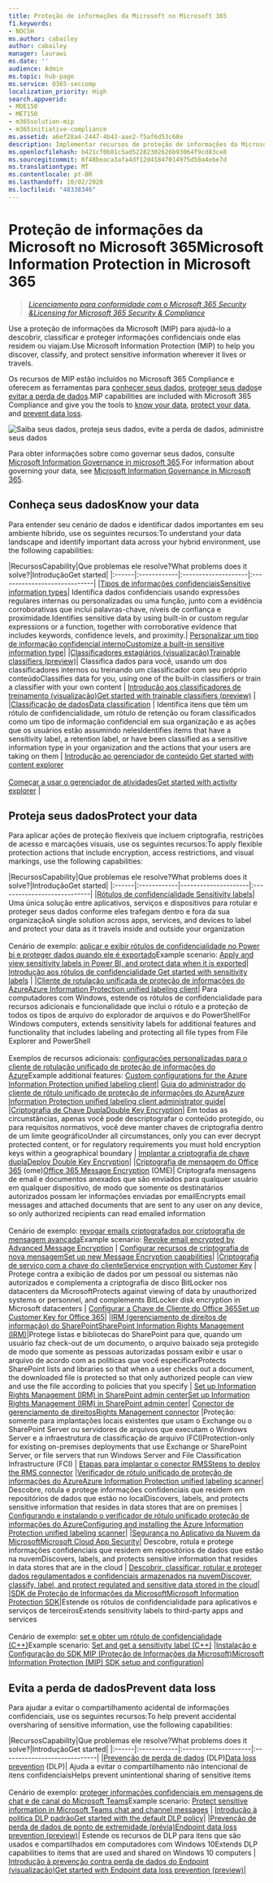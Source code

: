 ```yaml
---
title: Proteção de informações da Microsoft no Microsoft 365
f1.keywords:
- NOCSH
ms.author: cabailey
author: cabailey
manager: laurawi
ms.date: ''
audience: Admin
ms.topic: hub-page
ms.service: O365-seccomp
localization_priority: High
search.appverid:
- MOE150
- MET150
- m365solution-mip
- m365initiative-compliance
ms.assetid: a6ef28a4-2447-4b43-aae2-f5af6d53c68e
description: Implementar recursos de proteção de informações da Microsoft (MIP) usando o Microsoft 365 Compliance para ajudá-lo a descobrir, classificar e proteger informações confidenciais onde quer que elas se envidam ou se encontram.
ms.openlocfilehash: b421cf0b81c5ad52282302626b93064f9cd83ce8
ms.sourcegitcommit: 0f48beaca3afa4df12d41847014975d50a4ebe7d
ms.translationtype: MT
ms.contentlocale: pt-BR
ms.lasthandoff: 10/02/2020
ms.locfileid: "48338346"
---
```

# <a name="microsoft-information-protection-in-microsoft-365"></a><span data-ttu-id="329af-103">Proteção de informações da Microsoft no Microsoft 365</span><span class="sxs-lookup"><span data-stu-id="329af-103">Microsoft Information Protection in Microsoft 365</span></span>

><span data-ttu-id="329af-104">*[Licenciamento para conformidade com o Microsoft 365 Security &](https://docs.microsoft.com/office365/servicedescriptions/microsoft-365-service-descriptions/microsoft-365-tenantlevel-services-licensing-guidance/microsoft-365-security-compliance-licensing-guidance)*</span><span class="sxs-lookup"><span data-stu-id="329af-104">*[Licensing for Microsoft 365 Security & Compliance](https://docs.microsoft.com/office365/servicedescriptions/microsoft-365-service-descriptions/microsoft-365-tenantlevel-services-licensing-guidance/microsoft-365-security-compliance-licensing-guidance)*</span></span>

<span data-ttu-id="329af-105">Use a proteção de informações da Microsoft (MIP) para ajudá-lo a descobrir, classificar e proteger informações confidenciais onde elas residem ou viajam.</span><span class="sxs-lookup"><span data-stu-id="329af-105">Use Microsoft Information Protection (MIP) to help you discover, classify, and protect sensitive information wherever it lives or travels.</span></span>

<span data-ttu-id="329af-106">Os recursos de MIP estão incluídos no Microsoft 365 Compliance e oferecem as ferramentas para [conhecer seus dados](#know-your-data), [proteger seus dados](#protect-your-data)e [evitar a perda de dados](#prevent-data-loss).</span><span class="sxs-lookup"><span data-stu-id="329af-106">MIP capabilities are included with Microsoft 365 Compliance and give you the tools to [know your data](#know-your-data), [protect your data](#protect-your-data), and [prevent data loss](#prevent-data-loss).</span></span>

![Saiba seus dados, proteja seus dados, evite a perda de dados, administre seus dados](../media/powered-by-intelligent-platform.png)

<span data-ttu-id="329af-108">Para obter informações sobre como governar seus dados, consulte [Microsoft Information Governance in microsoft 365](manage-Information-governance.md).</span><span class="sxs-lookup"><span data-stu-id="329af-108">For information about governing your data, see [Microsoft Information Governance in Microsoft 365](manage-Information-governance.md).</span></span>

## <a name="know-your-data"></a><span data-ttu-id="329af-109">Conheça seus dados</span><span class="sxs-lookup"><span data-stu-id="329af-109">Know your data</span></span>

<span data-ttu-id="329af-110">Para entender seu cenário de dados e identificar dados importantes em seu ambiente híbrido, use os seguintes recursos:</span><span class="sxs-lookup"><span data-stu-id="329af-110">To understand your data landscape and identify important data across your hybrid environment, use the following capabilities:</span></span>
 
|<span data-ttu-id="329af-111">Recursos</span><span class="sxs-lookup"><span data-stu-id="329af-111">Capability</span></span>|<span data-ttu-id="329af-112">Que problemas ele resolve?</span><span class="sxs-lookup"><span data-stu-id="329af-112">What problems does it solve?</span></span>|<span data-ttu-id="329af-113">Introdução</span><span class="sxs-lookup"><span data-stu-id="329af-113">Get started</span></span>|
|:------|:------------|:--------------------|:-----------------------------|
|[<span data-ttu-id="329af-114">Tipos de informações confidenciais</span><span class="sxs-lookup"><span data-stu-id="329af-114">Sensitive information types</span></span>](sensitive-information-type-entity-definitions.md)| <span data-ttu-id="329af-115">Identifica dados confidenciais usando expressões regulares internas ou personalizadas ou uma função, junto com a evidência corroborativas que inclui palavras-chave, níveis de confiança e proximidade.</span><span class="sxs-lookup"><span data-stu-id="329af-115">Identifies sensitive data by using built-in or custom regular expressions or a function, together with corroborative evidence that includes keywords, confidence levels, and proximity.</span></span>| [<span data-ttu-id="329af-116">Personalizar um tipo de informação confidencial interno</span><span class="sxs-lookup"><span data-stu-id="329af-116">Customize a built-in sensitive information type</span></span>](customize-a-built-in-sensitive-information-type.md)|
|[<span data-ttu-id="329af-117">Classificadores estagiários (visualização)</span><span class="sxs-lookup"><span data-stu-id="329af-117">Trainable classifiers (preview)</span></span>](classifier-learn-about.md)| <span data-ttu-id="329af-118">Classifica dados para você, usando um dos classificadores internos ou treinando um classificador com seu próprio conteúdo</span><span class="sxs-lookup"><span data-stu-id="329af-118">Classifies data for you, using one of the built-in classifiers or train a classifier with your own content</span></span> | [<span data-ttu-id="329af-119">Introdução aos classificadores de treinamento (visualização)</span><span class="sxs-lookup"><span data-stu-id="329af-119">Get started with trainable classifiers (preview)</span></span>](classifier-get-started-with.md) |
|[<span data-ttu-id="329af-120">Classificação de dados</span><span class="sxs-lookup"><span data-stu-id="329af-120">Data classification</span></span>](data-classification-overview.md) | <span data-ttu-id="329af-121">Identifica itens que têm um rótulo de confidencialidade, um rótulo de retenção ou foram classificados como um tipo de informação confidencial em sua organização e as ações que os usuários estão assumindo neles</span><span class="sxs-lookup"><span data-stu-id="329af-121">Identifies items that have a sensitivity label, a retention label, or have been classified as a sensitive information type in your organization and the actions that your users are taking on them</span></span>  | [<span data-ttu-id="329af-122">Introdução ao gerenciador de conteúdo </span><span class="sxs-lookup"><span data-stu-id="329af-122">Get started with content explorer</span></span>](data-classification-content-explorer.md)<br /><br /> [<span data-ttu-id="329af-123">Começar a usar o gerenciador de atividades</span><span class="sxs-lookup"><span data-stu-id="329af-123">Get started with activity explorer</span></span>](data-classification-activity-explorer.md) |

## <a name="protect-your-data"></a><span data-ttu-id="329af-124">Proteja seus dados</span><span class="sxs-lookup"><span data-stu-id="329af-124">Protect your data</span></span>

<span data-ttu-id="329af-125">Para aplicar ações de proteção flexíveis que incluem criptografia, restrições de acesso e marcações visuais, use os seguintes recursos:</span><span class="sxs-lookup"><span data-stu-id="329af-125">To apply flexible protection actions that include encryption, access restrictions, and visual markings, use the following capabilities:</span></span>

|<span data-ttu-id="329af-126">Recursos</span><span class="sxs-lookup"><span data-stu-id="329af-126">Capability</span></span>|<span data-ttu-id="329af-127">Que problemas ele resolve?</span><span class="sxs-lookup"><span data-stu-id="329af-127">What problems does it solve?</span></span>|<span data-ttu-id="329af-128">Introdução</span><span class="sxs-lookup"><span data-stu-id="329af-128">Get started</span></span>|
|:------|:------------|---------------------|:----------------------------|
|[<span data-ttu-id="329af-129">Rótulos de confidencialidade </span><span class="sxs-lookup"><span data-stu-id="329af-129">Sensitivity labels</span></span>](sensitivity-labels.md)| <span data-ttu-id="329af-130">Uma única solução entre aplicativos, serviços e dispositivos para rotular e proteger seus dados conforme eles trafegam dentro e fora da sua organização</span><span class="sxs-lookup"><span data-stu-id="329af-130">A single solution across apps, services, and devices to label and protect your data as it travels inside and outside your organization</span></span> <br /><br /><span data-ttu-id="329af-131">Cenário de exemplo: [aplicar e exibir rótulos de confidencialidade no Power bi e proteger dados quando ele é exportado](https://docs.microsoft.com/power-bi/admin/service-security-apply-data-sensitivity-labels)</span><span class="sxs-lookup"><span data-stu-id="329af-131">Example scenario: [Apply and view sensitivity labels in Power BI, and protect data when it is exported](https://docs.microsoft.com/power-bi/admin/service-security-apply-data-sensitivity-labels)</span></span>|[<span data-ttu-id="329af-132"> Introdução aos rótulos de confidencialidade</span><span class="sxs-lookup"><span data-stu-id="329af-132"> Get started with sensitivity labels</span></span>](get-started-with-sensitivity-labels.md) |
|[<span data-ttu-id="329af-133">Cliente de rotulação unificada de proteção de informações do Azure</span><span class="sxs-lookup"><span data-stu-id="329af-133">Azure Information Protection unified labeling client</span></span>](https://docs.microsoft.com/azure/information-protection/rms-client/aip-clientv2)| <span data-ttu-id="329af-134">Para computadores com Windows, estende os rótulos de confidencialidade para recursos adicionais e funcionalidade que inclui o rótulo e a proteção de todos os tipos de arquivo do explorador de arquivos e do PowerShell</span><span class="sxs-lookup"><span data-stu-id="329af-134">For Windows computers, extends sensitivity labels for additional features and functionality that includes labeling and protecting all file types from File Explorer and PowerShell</span></span><br /><br /> <span data-ttu-id="329af-135">Exemplos de recursos adicionais: [configurações personalizadas para o cliente de rotulação unificado de proteção de informações do Azure](https://docs.microsoft.com/azure/information-protection/rms-client/clientv2-admin-guide-customizations)</span><span class="sxs-lookup"><span data-stu-id="329af-135">Example additional features: [Custom configurations for the Azure Information Protection unified labeling client](https://docs.microsoft.com/azure/information-protection/rms-client/clientv2-admin-guide-customizations)</span></span>| [<span data-ttu-id="329af-136">Guia do administrador do cliente de rótulo unificado de proteção de informações do Azure</span><span class="sxs-lookup"><span data-stu-id="329af-136">Azure Information Protection unified labeling client administrator guide</span></span>](https://docs.microsoft.com/azure/information-protection/rms-client/clientv2-admin-guide)|
|[<span data-ttu-id="329af-137">Criptografia de Chave Dupla</span><span class="sxs-lookup"><span data-stu-id="329af-137">Double Key Encryption</span></span>](double-key-encryption.md)| <span data-ttu-id="329af-138">Em todas as circunstâncias, apenas você pode descriptografar o conteúdo protegido, ou para requisitos normativos, você deve manter chaves de criptografia dentro de um limite geográfico</span><span class="sxs-lookup"><span data-stu-id="329af-138">Under all circumstances, only you can ever decrypt protected content, or for regulatory requirements you must hold encryption keys within a geographical boundary</span></span> | [<span data-ttu-id="329af-139">Implantar a criptografia de chave dupla</span><span class="sxs-lookup"><span data-stu-id="329af-139">Deploy Double Key Encryption</span></span>](double-key-encryption.md#deploy-dke)|
|<span data-ttu-id="329af-140">[Criptografia de mensagem do Office 365](ome.md) (ome)</span><span class="sxs-lookup"><span data-stu-id="329af-140">[Office 365 Message Encryption](ome.md) (OME)</span></span>| <span data-ttu-id="329af-141">Criptografa mensagens de email e documentos anexados que são enviados para qualquer usuário em qualquer dispositivo, de modo que somente os destinatários autorizados possam ler informações enviadas por email</span><span class="sxs-lookup"><span data-stu-id="329af-141">Encrypts email messages and attached documents that are sent to any user on any device, so only authorized recipients can read emailed information</span></span>  <br /><br /><span data-ttu-id="329af-142">Cenário de exemplo: [revogar emails criptografados por criptografia de mensagem avançada](revoke-ome-encrypted-mail.md)</span><span class="sxs-lookup"><span data-stu-id="329af-142">Example scenario: [Revoke email encrypted by Advanced Message Encryption](revoke-ome-encrypted-mail.md)</span></span> | [<span data-ttu-id="329af-143">Configurar recursos de criptografia de nova mensagem</span><span class="sxs-lookup"><span data-stu-id="329af-143">Set up new Message Encryption capabilities</span></span>](set-up-new-message-encryption-capabilities.md)|
|[<span data-ttu-id="329af-144">Criptografia de serviço com a chave do cliente</span><span class="sxs-lookup"><span data-stu-id="329af-144">Service encryption with Customer Key</span></span>](customer-key-overview.md) | <span data-ttu-id="329af-145">Protege contra a exibição de dados por um pessoal ou sistemas não autorizados e complementa a criptografia de disco BitLocker nos datacenters da Microsoft</span><span class="sxs-lookup"><span data-stu-id="329af-145">Protects against viewing of data by unauthorized systems or personnel, and complements BitLocker disk encryption in Microsoft datacenters</span></span> | [<span data-ttu-id="329af-146">Configurar a Chave de Cliente do Office 365</span><span class="sxs-lookup"><span data-stu-id="329af-146">Set up Customer Key for Office 365</span></span>](customer-key-set-up.md)|
|[<span data-ttu-id="329af-147">IRM (gerenciamento de direitos de informação) do SharePoint</span><span class="sxs-lookup"><span data-stu-id="329af-147">SharePoint Information Rights Management (IRM)</span></span>](set-up-irm-in-sp-admin-center.md#irm-enable-sharepoint-document-libraries-and-lists)|<span data-ttu-id="329af-148">Protege listas e bibliotecas do SharePoint para que, quando um usuário faz check-out de um documento, o arquivo baixado seja protegido de modo que somente as pessoas autorizadas possam exibir e usar o arquivo de acordo com as políticas que você especificar</span><span class="sxs-lookup"><span data-stu-id="329af-148">Protects SharePoint lists and libraries so that when a user checks out a document, the downloaded file is protected so that only authorized people can view and use the file according to policies that you specify</span></span> | [<span data-ttu-id="329af-149">Set up Information Rights Management (IRM) in SharePoint admin center</span><span class="sxs-lookup"><span data-stu-id="329af-149">Set up Information Rights Management (IRM) in SharePoint admin center</span></span>](set-up-irm-in-sp-admin-center.md)|
[<span data-ttu-id="329af-150">Conector de gerenciamento de direitos</span><span class="sxs-lookup"><span data-stu-id="329af-150">Rights Management connector</span></span>](https://docs.microsoft.com/azure/information-protection/deploy-rms-connector) |<span data-ttu-id="329af-151">Proteção: somente para implantações locais existentes que usam o Exchange ou o SharePoint Server ou servidores de arquivos que executam o Windows Server e a infraestrutura de classificação de arquivo (FCI)</span><span class="sxs-lookup"><span data-stu-id="329af-151">Protection-only for existing on-premises deployments that use Exchange or SharePoint Server, or file servers that run Windows Server and File Classification Infrastructure (FCI)</span></span> | [<span data-ttu-id="329af-152">Etapas para implantar o conector RMS</span><span class="sxs-lookup"><span data-stu-id="329af-152">Steps to deploy the RMS connector</span></span>](https://docs.microsoft.com/azure/information-protection/deploy-rms-connector#steps-to-deploy-the-rms-connector)
|[<span data-ttu-id="329af-153">Verificador de rótulo unificado de proteção de informações do Azure</span><span class="sxs-lookup"><span data-stu-id="329af-153">Azure Information Protection unified labeling scanner</span></span>](https://docs.microsoft.com/azure/information-protection/deploy-aip-scanner)| <span data-ttu-id="329af-154">Descobre, rotula e protege informações confidenciais que residem em repositórios de dados que estão no local</span><span class="sxs-lookup"><span data-stu-id="329af-154">Discovers, labels, and protects sensitive information that resides in data stores that are on premises</span></span> | [<span data-ttu-id="329af-155">Configurando e instalando o verificador de rótulo unificado proteção de informações do Azure</span><span class="sxs-lookup"><span data-stu-id="329af-155">Configuring and installing the Azure Information Protection unified labeling scanner</span></span>](https://docs.microsoft.com/azure/information-protection/deploy-aip-scanner-configure-install)|
|[<span data-ttu-id="329af-156">Segurança no Aplicativo da Nuvem da Microsoft</span><span class="sxs-lookup"><span data-stu-id="329af-156">Microsoft Cloud App Security</span></span>](https://docs.microsoft.com/cloud-app-security/what-is-cloud-app-security)| <span data-ttu-id="329af-157">Descobre, rotula e protege informações confidenciais que residem em repositórios de dados que estão na nuvem</span><span class="sxs-lookup"><span data-stu-id="329af-157">Discovers, labels, and protects sensitive information that resides in data stores that are in the cloud</span></span> | [<span data-ttu-id="329af-158">Descobrir, classificar, rotular e proteger dados regulamentados e confidenciais armazenados na nuvem</span><span class="sxs-lookup"><span data-stu-id="329af-158">Discover, classify, label, and protect regulated and sensitive data stored in the cloud</span></span>](https://docs.microsoft.com/cloud-app-security/best-practices#discover-classify-label-and-protect-regulated-and-sensitive-data-stored-in-the-cloud)|
|[<span data-ttu-id="329af-159">SDK de Proteção de Informações da Microsoft</span><span class="sxs-lookup"><span data-stu-id="329af-159">Microsoft Information Protection SDK</span></span>](https://docs.microsoft.com/information-protection/develop/overview#microsoft-information-protection-sdk)|<span data-ttu-id="329af-160">Estende os rótulos de confidencialidade para aplicativos e serviços de terceiros</span><span class="sxs-lookup"><span data-stu-id="329af-160">Extends sensitivity labels to third-party apps and services</span></span>  <br /><br /> <span data-ttu-id="329af-161">Cenário de exemplo: [set e obter um rótulo de confidencialidade (C++)](https://docs.microsoft.com/information-protection/develop/quick-file-set-get-label-cpp)</span><span class="sxs-lookup"><span data-stu-id="329af-161">Example scenario: [Set and get a sensitivity label (C++)](https://docs.microsoft.com/information-protection/develop/quick-file-set-get-label-cpp)</span></span> |[<span data-ttu-id="329af-162">Instalação e Configuração do SDK MIP (Proteção de Informações da Microsoft)</span><span class="sxs-lookup"><span data-stu-id="329af-162">Microsoft Information Protection (MIP) SDK setup and configuration</span></span>](https://docs.microsoft.com/information-protection/develop/setup-configure-mip)|

## <a name="prevent-data-loss"></a><span data-ttu-id="329af-163">Evita a perda de dados</span><span class="sxs-lookup"><span data-stu-id="329af-163">Prevent data loss</span></span>

<span data-ttu-id="329af-164">Para ajudar a evitar o compartilhamento acidental de informações confidenciais, use os seguintes recursos:</span><span class="sxs-lookup"><span data-stu-id="329af-164">To help prevent accidental oversharing of sensitive information, use the following capabilities:</span></span>


|<span data-ttu-id="329af-165">Recursos</span><span class="sxs-lookup"><span data-stu-id="329af-165">Capability</span></span>|<span data-ttu-id="329af-166">Que problemas ele resolve?</span><span class="sxs-lookup"><span data-stu-id="329af-166">What problems does it solve?</span></span>|<span data-ttu-id="329af-167">Introdução</span><span class="sxs-lookup"><span data-stu-id="329af-167">Get started</span></span>|
|:------|:------------|:---------------------|:-----------------------------|
|<span data-ttu-id="329af-168">[Prevenção de perda de dados](data-loss-prevention-policies.md) (DLP)</span><span class="sxs-lookup"><span data-stu-id="329af-168">[Data loss prevention](data-loss-prevention-policies.md) (DLP)</span></span>| <span data-ttu-id="329af-169">Ajuda a evitar o compartilhamento não intencional de itens confidenciais</span><span class="sxs-lookup"><span data-stu-id="329af-169">Helps prevent unintentional sharing of sensitive items</span></span> <br /><br /><span data-ttu-id="329af-170">Cenário de exemplo: [proteger informações confidenciais em mensagens de chat e de canal do Microsoft Teams](dlp-microsoft-teams.md)</span><span class="sxs-lookup"><span data-stu-id="329af-170">Example scenario: [Protect sensitive information in Microsoft Teams chat and channel messages](dlp-microsoft-teams.md)</span></span> | [<span data-ttu-id="329af-171">Introdução à política DLP padrão</span><span class="sxs-lookup"><span data-stu-id="329af-171">Get started with the default DLP policy</span></span>](get-started-with-the-default-dlp-policy.md)|
|[<span data-ttu-id="329af-172">Prevenção de perda de dados de ponto de extremidade (prévia)</span><span class="sxs-lookup"><span data-stu-id="329af-172">Endpoint data loss prevention (preview)</span></span>](endpoint-dlp-learn-about.md)| <span data-ttu-id="329af-173">Estende os recursos de DLP para itens que são usados e compartilhados em computadores com Windows 10</span><span class="sxs-lookup"><span data-stu-id="329af-173">Extends DLP capabilities to items that are used and shared on Windows 10 computers</span></span> | [<span data-ttu-id="329af-174">Introdução à prevenção contra perda de dados do Endpoint (visualização)</span><span class="sxs-lookup"><span data-stu-id="329af-174">Get started with Endpoint data loss prevention (preview)</span></span>](endpoint-dlp-getting-started.md)|
